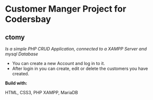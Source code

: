 # Customer Manger Project for Codersbay
## ctomy
_Is a simple PHP CRUD Application, connected to a XAMPP Server and mysql Database_

* You can create a new Account and log in to it.
* After login in you can create, edit or delete the customers you have created.

__Build with:__

HTML, CSS3, PHP XAMPP, MariaDB
